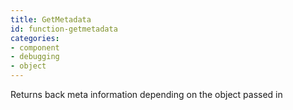 ```yaml
---
title: GetMetadata
id: function-getmetadata
categories:
- component
- debugging
- object
---
```


Returns back meta information depending on the object passed in
